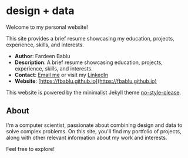 # design + data

Welcome to my personal website!

This site provides a brief resume showcasing my education, projects, experience, skills, and interests.

- **Author**: Fardeen Bablu
- **Description**: A brief resume showcasing education, projects, experience, skills, and interests.
- **Contact**: [Email me](mailto:fardeenbablu6@gmail.com) or visit my [LinkedIn](https://linkedin.com/in/fbablu)
- **Website**: [https://fbablu.github.io](https://fbablu.github.io)

This website is powered by the minimalist Jekyll theme [no-style-please](https://github.com/riggraz/no-style-please).

## About

I'm a computer scientist, passionate about combining design and data to solve complex problems. On this site, you'll find my portfolio of projects, along with other relevant information about my work and interests.

Feel free to explore!
